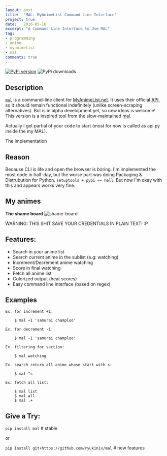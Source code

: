 ```yaml
---
layout: post
title:  "MAL: MyAnimeList Command Line Interface"
project: true
date:   2016-05-16
excerpt: "A Command Line Interface to Use MAL"
tag:
- programming
- anime
- myanimelist
- mal
comments: true
---
```


[![PyPi version](https://img.shields.io/pypi/v/mal.svg)](https://pypi.python.org/pypi/mal/)
![PyPi downloads](https://img.shields.io/pypi/dm/mal.svg)

## Description

[`mal`](https://github.com/ryukinix/mal) is a command-line client for [MyAnimeList.net](http://myanimelist.net/). It uses their official [API](http://myanimelist.net/modules.php?go=api), so it should remain functional indefinitely (unlike screen-scraping alternatives). But is in alpha development yet, so new ideas is welcome! This version is a inspired tool from the slow-maintained [mal](https://github.com/pushrax/mal).

Actually I get partial of your code to start (most for now is called as api.py inside the my MAL).

The implementation 


## Reason

Because CLI is life and open the browser is boring. I'm implemented the most code in half-day, but the worse part was doing Packaging & Distrubution for Python. `setuptools + pypi == hell`. But now I'm okay with this and appears works very fine.

## My animes 

**The shame board**
![shame-board](http://i.imgur.com/WkUa5Go.png)

WARNING: THIS SHIT SAVE YOUR CREDENTIALS IN PLAIN TEXT! :P

## Features:

* Search in your anime list
* Search current anime in the sublist (e.g: watching)
* Increment/Decrement anime watching
* Score in final watching
* Fetch all anime list
* Colorized output (heat scores)
* Easy command line interface (based on regex)

## Examples

```
Ex. for increment +1:

    $ mal +1 'samurai champloo'

Ex. for decrement -1:

    $ mal -1 'samurai champloo'

Ex. filtering for section:

    $ mal watching

Ex. search return all anime whose start with s: 

    $ mal ^s

Ex. fetch all list: 

    $ mal list
    $ mal all
    $ mal .+
```


## Give a Try:

`pip install mal` # stable

or 

`pip install git+https://github.com/ryukinix/mal` # new features


